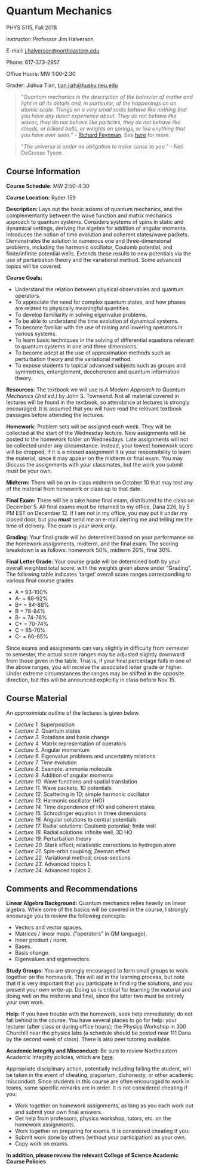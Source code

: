 # Quantum Mechanics

PHYS 5115, Fall 2018

Instructor: Professor Jim Halverson

E-mail: j.halverson@northeastern.edu

Phone: 617-373-2957

Office Hours: MW 1:00-2:30

Grader: Jiahua Tian, tian.jiah@husky.neu.edu


> "*Quantum mechanics is the description of the behavior of matter and light in all its details and, in particular, of the happenings on an atomic scale. Things on a very small scale behave like nothing that you have any direct experience about. They do not behave like waves, they do not behave like particles, they do not behave like clouds, or billiard balls, or weights on springs, or like anything that you have ever seen.*" - [Richard Feynman](https://en.wikipedia.org/wiki/Richard_Feynman). See [here](http://www.feynmanlectures.caltech.edu/III_01.html) for more.

> "*The universe is under no obligation to make sense to you.*" - Neil DeGrasse Tyson.

## Course Information


**Course Schedule:** MW 2:50-4:30

**Course Location:** Ryder 159

**Description:**  Lays out the basic axioms of quantum mechanics, and the complementarity between the wave function and matrix mechanics approach to quantum systems. Considers systems of spins in static and dynamical settings, deriving the algebra for addition of angular momenta. Introduces the notion of time evolution and coherent states/wave packets. Demonstrates the solution to numerous one and three-dimensional problems, including the harmonic oscillator, Coulomb potential, and finite/infinite potential wells. Extends these results to new potentials via the use of perturbation theory and the variational method. Some advanced topics will be covered.

**Course Goals:**

- Understand the relation between physical observables and quantum operators.
- To appreciate the need for complex quantum states, and how phases are related to physically meaningful quantities.
- To develop familiarity in solving eigenvalue problems.
- To be able to understand the time evolution of dynamical systems.
- To become familiar with the use of raising and lowering operators in various systems.
- To learn basic techniques in the solving of differential equations relevant to quantum systems in one and three dimensions.
- To become adept at the use of approximation methods such as perturbation theory and the variational method.
- To expose students to topical advanced subjects such as groups and symmetries, entanglement, decoherence and quantum information theory.

**Resources:** The textbook we will use is *A Modern Approach to Quantum Mechanics (2nd ed.)*
by John S. Townsend. Not all material covered in lectures will be found in the textbook, so attendance at lectures is strongly encouraged. It is assumed that you will have read the relevant textbook passages before attending the lectures.

**Homework:** Problem sets will be assigned each week. They
 will be collected at the start of the Wednesday lecture. New assignments will
 be posted to the homework folder on Wednesdays. Late assignments will not be collected under any
 circumstance. Instead, your lowest homework score will be dropped; if
 it is a missed assignment it is your responsibility to learn the
 material, since it may appear on the midterm or final exam. You may
 discuss the assignments with your classmates, but the work you submit
 must be your own.

**Midterm:** There will be an in-class midterm on October 10 that may
 test any of the material from homework or class up to that date.

**Final Exam:** There will be a take home final exam, distributed
  to the class on December 5. All final exams must be
 returned to my office, Dana 226, by 5 PM EST on December 12. If I am not
 in my office, you may put it under my closed door, but you ***must*** send
 me an e-mail alerting me and telling me the time of delivery. The
 exam is *your work only*.

**Grading:** Your final grade will be determined based on your
 performance on the homework assignments, midterm, and the final
 exam. The scoring breakdown is as follows: homework 50%, midterm 20%,
 final 30%.

**Final Letter Grade:**
Your course grade will be determined both by your overall weighted total score, with the weights given above under “Grading”. The following table indicates ‘target’ overall score ranges corresponding to various final course grades

- A = 93-100%
- A- = 88-92%
- B+ = 84-88%
- B = 78-84%
- B- = 74-78%
- C+ = 70-74%
- C = 65-70%
- C- = 60-65%

Since exams and assignments can vary slightly in difficulty from semester to semester, the actual score ranges may be adjusted slightly downward from those given in the table. That is, if your final percentage falls in one of the above ranges, you will receive the associated letter grade or higher. Under extreme circumstances the ranges may be shifted in the opposite direction, but this will be announced explicitly in class before Nov 15.




## Course Material
An *approximiate* outline of the lectures is given below.

- *Lecture 1.* Superposition
- *Lecture 2.* Quantum states
- *Lecture 3.* Rotations and basis change
- *Lecture 4.* Matrix representation of operators
- *Lecture 5.* Angular momentum
- *Lecture 6.* Eigenvalue problems and uncertainty relations
- *Lecture 7.* Time evolution
- *Lecture 8.* Example: ammonia molecule
- *Lecture 9.* Addition of angular momenta 
- *Lecture 10.* Wave functions and spatial translation
- *Lecture 11.* Wave packets; 1D potentials
- *Lecture 12.* Scattering in 1D; simple harmonic oscillator
- *Lecture 13.* Harmonic oscillator (HO)
- *Lecture 14.* Time dependence of HO and coherent states
- *Lecture 15.* Schrodinger equation in three dimensions
- *Lecture 16.* Angular solutions to central potentials
- *Lecture 17.* Radial solutions: Coulomb potential; finite well
- *Lecture 18.* Radial solutions: infinite well, 3D HO
- *Lecture 19.* Perturbation theory
- *Lecture 20.* Stark effect; relativistic corrections to hydrogen atom
- *Lecture 21.* Spin-orbit coupling; Zeeman effect
- *Lecture 22.* Variational method; cross-sections
- *Lecture 23.* Advanced topics 1.
- *Lecture 24.* Advanced topics 2.

## Comments and Recommendations

**Linear Algebra Background:**
Quantum mechanics relies heavily on linear algebra. While some of the basics will be covered in the course, I strongly encourage you to review the following concepts:
- Vectors and vector spaces.
- Matrices / linear maps. ("operators" in QM language).
- Inner product / norm.
- Bases.
- Basis change.
- Eigenvalues and eigenvectors.

**Study Groups:**
You are strongly encouraged to form small groups to work together on the homework. This will aid in the learning process, but note that it is very important that you participate in finding the solutions, and you present your own write-up. Doing so is critical for learning the material and doing well on the midterm and final, since the latter two must be entirely your own work.

**Help:**
If you have trouble with the homework, seek help immediately; do not fall behind in the course. You have several places to go for help: your lecturer (after class or during office hours); the Physics Workshop in 300 Churchill near the physics labs (a schedule should be posted near 111 Dana by the second week of class). There is also peer tutoring available.

**Academic Integrity and Misconduct:**
Be sure to review Northeastern Academic Integrity policies, which are [here](http://www.northeastern.edu/osccr/academic-integrity-policy/).

Appropriate disciplinary action, potentially including failing the student, will be taken in the event of cheating, plagiarism, dishonesty, or other academic misconduct. Since students in this course are often encouraged to work in teams, some specific remarks are in order. It is not considered cheating if you:

- Work together on homework assignments, as long as you each work out and submit your own final answers.
- Get help from professors, physics workshop, tutors, etc. on the homework assignments.
- Work together on preparing for exams. It is considered cheating if you:
- Submit work done by others (without your participation) as your own.
- Copy work on exams.

**In addition, please review the relevant College of Science Academic Course Policies**
